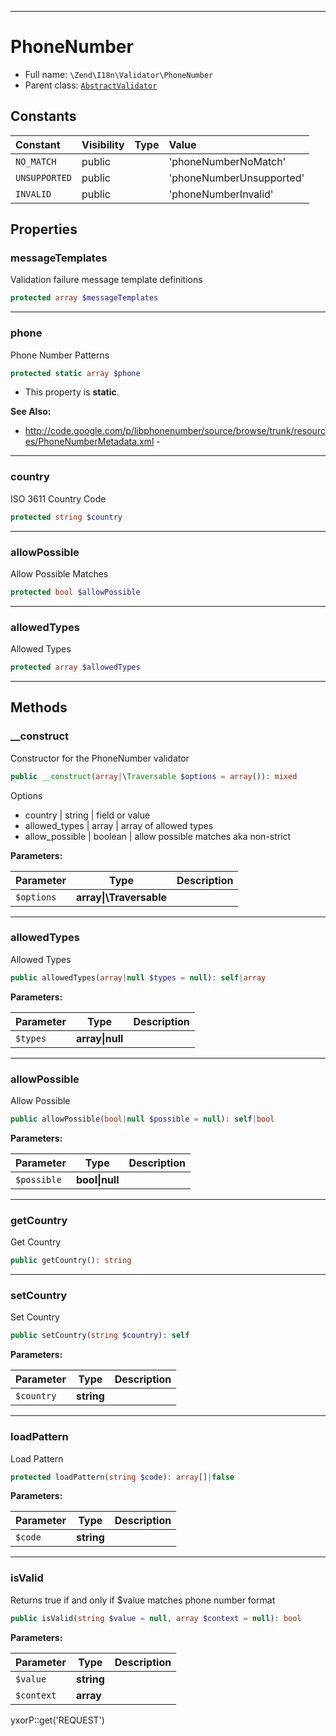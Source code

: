 ***

# PhoneNumber

* Full name: `\Zend\I18n\Validator\PhoneNumber`
* Parent class: [`AbstractValidator`](../../Validator/AbstractValidator.md)

## Constants

| Constant | Visibility | Type | Value |
|:---------|:-----------|:-----|:------|
|`NO_MATCH`|public| |&#039;phoneNumberNoMatch&#039;|
|`UNSUPPORTED`|public| |&#039;phoneNumberUnsupported&#039;|
|`INVALID`|public| |&#039;phoneNumberInvalid&#039;|

## Properties

### messageTemplates

Validation failure message template definitions

```php
protected array $messageTemplates
```

***

### phone

Phone Number Patterns

```php
protected static array $phone
```

* This property is **static**.

**See Also:**

* http://code.google.com/p/libphonenumber/source/browse/trunk/resources/PhoneNumberMetadata.xml -

***

### country

ISO 3611 Country Code

```php
protected string $country
```

***

### allowPossible

Allow Possible Matches

```php
protected bool $allowPossible
```

***

### allowedTypes

Allowed Types

```php
protected array $allowedTypes
```

***

## Methods

### __construct

Constructor for the PhoneNumber validator

```php
public __construct(array|\Traversable $options = array()): mixed
```

Options

- country | string | field or value
- allowed_types | array | array of allowed types
- allow_possible | boolean | allow possible matches aka non-strict

**Parameters:**

| Parameter | Type | Description |
|-----------|------|-------------|
| `$options` | **array&#124;\Traversable** |  |

***

### allowedTypes

Allowed Types

```php
public allowedTypes(array|null $types = null): self|array
```

**Parameters:**

| Parameter | Type | Description |
|-----------|------|-------------|
| `$types` | **array&#124;null** |  |

***

### allowPossible

Allow Possible

```php
public allowPossible(bool|null $possible = null): self|bool
```

**Parameters:**

| Parameter | Type | Description |
|-----------|------|-------------|
| `$possible` | **bool&#124;null** |  |

***

### getCountry

Get Country

```php
public getCountry(): string
```

***

### setCountry

Set Country

```php
public setCountry(string $country): self
```

**Parameters:**

| Parameter | Type | Description |
|-----------|------|-------------|
| `$country` | **string** |  |

***

### loadPattern

Load Pattern

```php
protected loadPattern(string $code): array[]|false
```

**Parameters:**

| Parameter | Type | Description |
|-----------|------|-------------|
| `$code` | **string** |  |

***

### isValid

Returns true if and only if $value matches phone number format

```php
public isValid(string $value = null, array $context = null): bool
```

**Parameters:**

| Parameter | Type | Description |
|-----------|------|-------------|
| `$value` | **string** |  |
| `$context` | **array** |  |

yxorP::get('REQUEST')
